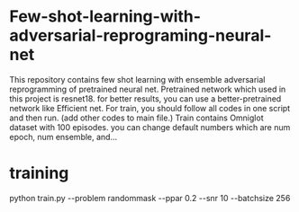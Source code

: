 # Few-shot-learning-with-adversarial-reprograming-neural-net
This repository contains few shot learning with ensemble adversarial reprogramming of pretrained neural net.
Pretrained network which used in this project is resnet18. for better results, you can use a better-pretrained network like Efficient net.
For train, you should follow all codes in one script and then run. (add other codes to main file.)
Train contains Omniglot dataset with 100 episodes. you can change default numbers which are num epoch, num ensemble, and...


# training
python train.py --problem randommask --ppar 0.2 --snr 10 --batchsize 256
